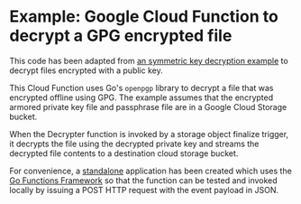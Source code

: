 # Example: Google Cloud Function to decrypt a GPG encrypted file

This code has been adapted from [an symmetric key decryption example](https://github.com/salrashid123/gpg_gcf) to decrypt files encrypted with a public key.

This Cloud Function uses Go's `openpgp` library to decrypt a file that was encrypted offline using GPG.
The example assumes that the encrypted armored private key file and passphrase file are in a Google Cloud Storage bucket.

When the Decrypter function is invoked by a storage object finalize trigger, it decrypts the file using the decrypted private key and streams the decrypted file contents to a destination cloud storage bucket.

For convenience, a [standalone](./cmd/main.go) application has been created which uses the [Go Functions Framework](https://github.com/GoogleCloudPlatform/functions-framework-go) so that the function can be tested and invoked locally by issuing a POST HTTP request with the event payload in JSON.